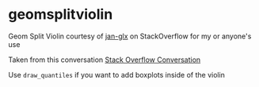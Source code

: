 # geomsplitviolin
Geom Split Violin courtesy of [jan-glx](https://stackoverflow.com/users/1870254/jan-glx)  on StackOverflow for my or anyone's use

Taken from this conversation [Stack Overflow Conversation](https://stackoverflow.com/questions/35717353/split-violin-plot-with-ggplot2)

Use `draw_quantiles` if you want to add boxplots inside of the violin
